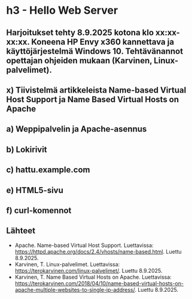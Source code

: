 # h3 - Hello Web Server
## Harjoitukset tehty 8.9.2025 kotona klo xx:xx-xx:xx. Koneena HP Envy x360 kannettava ja käyttöjärjestelmä Windows 10. Tehtävänannot opettajan ohjeiden mukaan (Karvinen, Linux-palvelimet).
## x) Tiivistelmä artikkeleista Name-based Virtual Host Support ja Name Based Virtual Hosts on Apache
## a) Weppipalvelin ja Apache-asennus
## b) Lokirivit
## c) hattu.example.com
## e) HTML5-sivu
## f) curl-komennot

## Lähteet
- Apache. Name-based Virtual Host Support. Luettavissa: https://httpd.apache.org/docs/2.4/vhosts/name-based.html. Luettu 8.9.2025.
- Karvinen, T. Linux-palvelimet. Luettavissa: https://terokarvinen.com/linux-palvelimet/. Luettu 8.9.2025.
- Karvinen, T. Name Based Virtual Hosts on Apache. Luettavissa: https://terokarvinen.com/2018/04/10/name-based-virtual-hosts-on-apache-multiple-websites-to-single-ip-address/. Luettu 8.9.2025.

